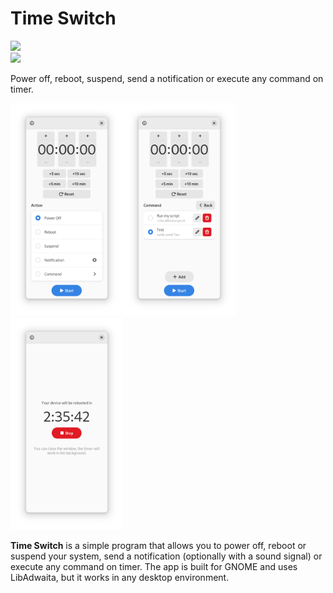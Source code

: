 # Time Switch
![](https://github.com/fsobolev/timeswitch/raw/master/data/icons/hicolor/scalable/apps/io.github.fsobolev.TimeSwitch.svg)
<br/>[<img src="https://flathub.org/assets/badges/flathub-badge-en.png" width=128px>](https://flathub.org/apps/details/io.github.fsobolev.TimeSwitch)

Power off, reboot, suspend, send a notification or execute any command on timer.

<img src="data/screenshots/main.png" width=180px><img src="data/screenshots/command.png" width=180px><img src="data/screenshots/running.png" width=180px>

**Time Switch** is a simple program that allows you to power off, reboot or suspend your system, send a notification (optionally with a sound signal) or execute any command on timer.
The app is built for GNOME and uses LibAdwaita, but it works in any desktop environment.
